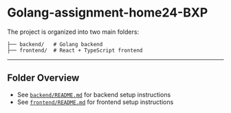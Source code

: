 # Golang-assignment-home24-BXP

The project is organized into two main folders:

```
├── backend/   # Golang backend
├── frontend/  # React + TypeScript frontend
```

---

## Folder Overview

- See [`backend/README.md`](./backend/README.md) for backend setup instructions
- See [`frontend/README.md`](./frontend/README.md) for frontend setup instructions

